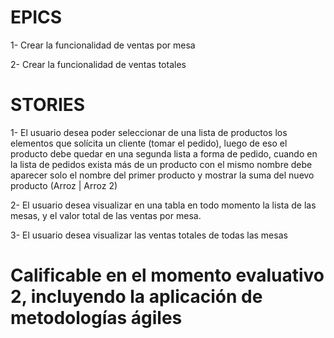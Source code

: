 # EPICS

1- Crear la funcionalidad de ventas por mesa

2- Crear la funcionalidad de ventas totales

# STORIES
1- El usuario desea poder seleccionar de una lista de productos los elementos que solícita un cliente (tomar el pedido), luego de eso el producto debe quedar en una segunda lista a forma de pedido, cuando en la lista de pedidos exista más de un producto con el mismo nombre debe aparecer solo el nombre del primer producto y mostrar la suma del nuevo producto (Arroz | Arroz 2)

2- El usuario desea visualizar en una tabla en todo momento la lista de las mesas, y el valor total de las ventas por mesa.

3- El usuario desea visualizar las ventas totales de todas las mesas 

# Calificable en el momento evaluativo 2, incluyendo la aplicación de metodologías ágiles